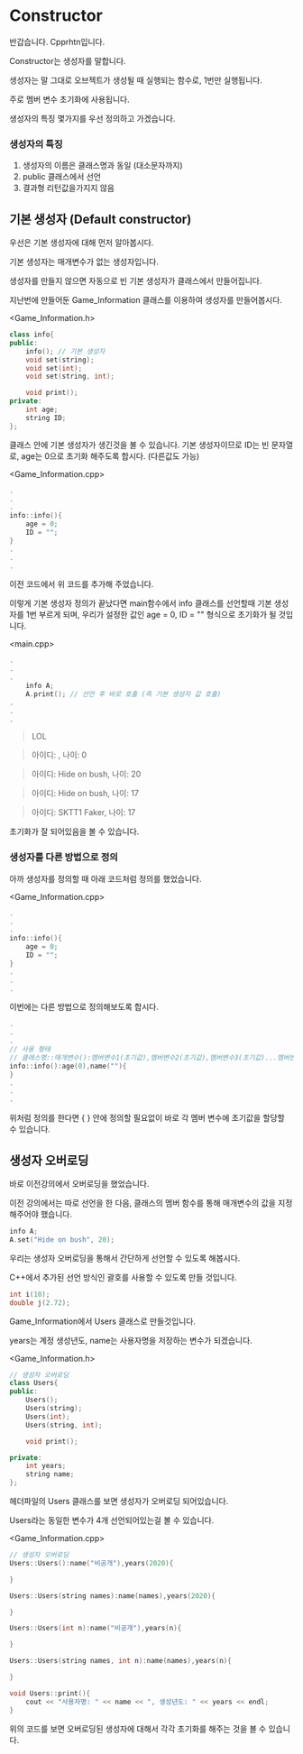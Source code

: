 # Constructor
반갑습니다. Cpprhtn입니다.

Constructor는 생성자를 말합니다.

생성자는 말 그대로 오브젝트가 생성될 때 실행되는 함수로, 1번만 실행됩니다.

주로 멤버 변수 초기화에 사용됩니다.

생성자의 특징 몇가지를 우선 정의하고 가겠습니다.

### 생성자의 특징

1. 생성자의 이름은 클래스명과 동일 (대소문자까지)
2. public 클래스에서 선언
3. 결과형 리턴값을가지지 않음

## 기본 생성자 (Default constructor)

우선은 기본 생성자에 대해 먼저 알아봅시다.

기본 생성자는 매개변수가 없는 생성자입니다.

생성자를 만들지 않으면 자동으로 빈 기본 생성자가 클래스에서 만들어집니다.

지난번에 만들어둔 Game_Information 클래스를 이용하여 생성자를 만들어봅시다.

<Game_Information.h>

```cpp
class info{
public:
    info(); // 기본 생성자
    void set(string);
    void set(int);
    void set(string, int);

    void print();
private:
    int age;
    string ID;
};
```
클래스 안에 기본 생성자가 생긴것을 볼 수 있습니다.
기본 생성자이므로 ID는 빈 문자열로, age는 0으로 초기화 해주도록 합시다. (다른값도 가능)

<Game_Information.cpp>

```cpp
.
.
.
info::info(){
    age = 0;
    ID = "";
}
.
.
.
```

이전 코드에서 위 코드를 추가해 주었습니다.

이렇게 기본 생성자 정의가 끝났다면 main함수에서 info 클래스를 선언할때 기본 생성자를 1번 부르게 되며, 우리가 설정한 값인 age = 0, ID = "" 형식으로 초기화가 될 것입니다.

<main.cpp>

```cpp
.
.
.
    info A;
    A.print(); // 선언 후 바로 호출 (즉 기본 생성자 값 호출)
.
.
.
```

> LOL

> 아이디: , 나이: 0

> 아이디: Hide on bush, 나이: 20

> 아이디: Hide on bush, 나이: 17

> 아이디: SKTT1 Faker, 나이: 17

초기화가 잘 되어있음을 볼 수 있습니다.


### 생성자를 다른 방법으로 정의

아까 생성자를 정의할 때 아래 코드처럼 정의를 했었습니다.

<Game_Information.cpp>

```cpp
.
.
.
info::info(){
    age = 0;
    ID = "";
}
.
.
.
```

이번에는 다른 방법으로 정의해보도록 합시다.

```cpp
.
.
.
// 사용 형태
// 클래스명::매개변수():멤버변수1(초기값),멤버변수2(초기값),멤버변수3(초기값)...멤버변수n(초기값) { 내용 }
info::info():age(0),name(""){
}
.
.
.
```

위처럼 정의를 한다면 { } 안에 정의할 필요없이 바로 각 멤버 변수에 초기값을 할당할 수 있습니다.


## 생성자 오버로딩

바로 이전강의에서 오버로딩을 했었습니다.

이전 강의에서는 따로 선언을 한 다음, 클래스의 멤버 함수를 통해 매개변수의 값을 지정해주어야 했습니다.

```cpp
info A;
A.set("Hide on bush", 20);
```

우리는 생성자 오버로딩을 통해서 간단하게 선언할 수 있도록 해봅시다.

C++에서 추가된 선언 방식인 괄호를 사용할 수 있도록 만들 것입니다.

```cpp
int i(10);
double j(2.72);
```

Game_Information에서 Users 클래스로 만들것입니다.

years는 계정 생성년도, name는 사용자명을 저장하는 변수가 되겠습니다.

<Game_Information.h>

```cpp
// 생성자 오버로딩
class Users{
public:
    Users();
    Users(string);
    Users(int);
    Users(string, int);

    void print();

private:
    int years;
    string name;
};
```

헤더파일의 Users 클래스를 보면 생성자가 오버로딩 되어있습니다.

Users라는 동일한 변수가 4개 선언되어있는걸 볼 수 있습니다.

<Game_Information.cpp>

```cpp
// 생성자 오버로딩
Users::Users():name("비공개"),years(2020){

}

Users::Users(string names):name(names),years(2020){

}

Users::Users(int n):name("비공개"),years(n){

}

Users::Users(string names, int n):name(names),years(n){

}

void Users::print(){
    cout << "사용자명: " << name << ", 생성년도: " << years << endl;
}
```

위의 코드를 보면 오버로딩된 생성자에 대해서 각각 초기화를 해주는 것을 볼 수 있습니다.

